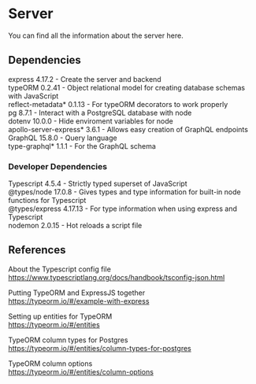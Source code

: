 # Server
You can find all the information about the server here.

## Dependencies
express 4.17.2 - Create the server and backend  
typeORM 0.2.41 - Object relational model for creating database schemas with JavaScript  
reflect-metadata* 0.1.13 - For typeORM decorators to work properly  
pg 8.7.1 - Interact with a PostgreSQL database with node  
dotenv 10.0.0 - Hide enviroment variables for node  
apollo-server-express* 3.6.1 - Allows easy creation of GraphQL endpoints  
GraphQL 15.8.0 - Query language  
type-graphql* 1.1.1 - For the GraphQL schema  


### Developer Dependencies
Typescript 4.5.4 - Strictly typed superset of JavaScript  
@types/node 17.0.8 - Gives types and type information for built-in node functions for Typescript  
@types/express 4.17.13 - For type information when using express and Typescript  
nodemon 2.0.15 - Hot reloads a script file



## References
About the Typescript config file  
https://www.typescriptlang.org/docs/handbook/tsconfig-json.html

Putting TypeORM and ExpressJS together  
https://typeorm.io/#/example-with-express

Setting up entities for TypeORM  
https://typeorm.io/#/entities

TypeORM column types for Postgres  
https://typeorm.io/#/entities/column-types-for-postgres

TypeORM column options  
https://typeorm.io/#/entities/column-options